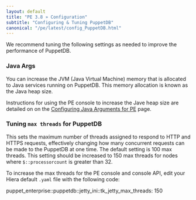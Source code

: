 ```yaml
---
layout: default
title: "PE 3.8 » Configuration"
subtitle: "Configuring & Tuning PuppetDB"
canonical: "/pe/latest/config_PuppetDB.html"
---
```


We recommend tuning the following settings as needed to improve the performance of PuppetDB.

### Java Args

You can increase the JVM (Java Virtual Machine) memory that is allocated to Java services running on PuppetDB. This memory allocation is known as the Java heap size.

Instructions for using the PE console to increase the Jave heap size are detailed on on the [Configuring Java Arguments for PE](/config_java_args.html#pe-console-service) page.

### Tuning `max threads` for PuppetDB
This sets the maximum number of threads assigned to respond to HTTP and HTTPS requests, effectively changing how many concurrent requests can be made to the PuppetDB at one time. The default setting is 100 max threads. This setting should be increased to 150 max threads for nodes where `$::processorcount` is greater than 32.

To increase the max threads for the PE console and console API, edit your Hiera default `.yaml` file with the following code:

puppet_enterprise::puppetdb::jetty_ini::tk_jetty_max_threads: 150
